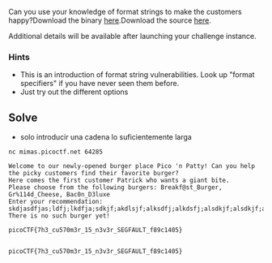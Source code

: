 
Can you use your knowledge of format strings to make the customers happy?Download the binary [here](https://artifacts.picoctf.net/c_mimas/77/format-string-0).Download the source [here](https://artifacts.picoctf.net/c_mimas/77/format-string-0.c).

Additional details will be available after launching your challenge instance.

### Hints

- This is an introduction of format string vulnerabilities. Look up "format specifiers" if you have never seen them before.
- Just try out the different options

## Solve

- solo introducir una cadena lo suficientemente larga


```
nc mimas.picoctf.net 64285

Welcome to our newly-opened burger place Pico 'n Patty! Can you help the picky customers find their favorite burger?
Here comes the first customer Patrick who wants a giant bite.
Please choose from the following burgers: Breakf@st_Burger, Gr%114d_Cheese, Bac0n_D3luxe
Enter your recommendation: skdjasdfjas;ldfj;lkdfja;sdkjf;akdlsjf;alksdfj;alkdsfj;alsdkjf;alsdkjf;alksdjf;alkjsdf;akjsdf;laksdjf;laskdjf
There is no such burger yet!

picoCTF{7h3_cu570m3r_15_n3v3r_SEGFAULT_f89c1405}


picoCTF{7h3_cu570m3r_15_n3v3r_SEGFAULT_f89c1405}
```